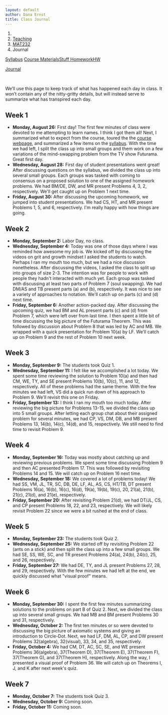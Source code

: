 ```yaml
---
layout: default
author: Dana Ernst
title: Class Journal
---
```


<ol class="breadcrumb">
  <li><a href="/"><i class="fa fa-home"></i></a></li>
  <li><a href="/teaching/">Teaching</a></li>
  <li><a href="/teaching/mat232f19">MAT232</a></li>
  <li class="active">Journal</li>
</ol>

<div class="row">
<div class="col-xs-12">
<div class="btn-group btn-group-justified">
<a class="btn btn-default btn-success" href="{{site.baseurl}}/teaching/mat232f19/syllabus/">Syllabus</a>

<a class="btn btn-default btn-primary" href="{{site.baseurl}}/teaching/mat232f19/materials/">
<span class="hidden-xs">Course Materials</span><span class="visible-xs">Stuff</span>
</a>

<a class="btn btn-default btn-warning" href="{{site.baseurl}}/teaching/mat232f19/homework/">
<span class="hidden-xs">Homework</span><span class="visible-xs">HW</span>
</a>

<a class="btn btn-default btn-info" href="{{site.baseurl}}/teaching/mat232f19/journal/">Journal</a>
</div>
</div>
</div>

<br>

We’ll use this page to keep track of what has happened each day in class. It won’t contain any of the nitty-gritty details, but will instead serve to summarize what has transpired each day.

## Week 1 ##

<ul class="fa-ul">
  <li><i class="fa-li far fa-calendar-check"></i><b>Monday, August 26:</b> First day! The first few minutes of class were devoted to me attempting to learn names. I think I got them all! Next, I summarized what to expect from the course, toured the the <a href="{{site.baseurl}}/teaching/mat232f19/">course webpage</a>, and summarized a few items on the <a href="{{site.baseurl}}/teaching/mat232f19/syllabus/">syllabus</a>. With the time we had left, I split the class up into small groups and them work on a few variations of the mind-swapping problem from the TV show Futurama.  Great first day.</li>
  <li><i class="fa-li far fa-calendar-check"></i><b>Wednesday, August 28:</b> First day of student presentations went great! After discussing questions on the syllabus, we divided the class up into several small groups.  Each groups was tasked with coming to consensus on a proposed solution to one of the assigned homework problems.  We had BM/DE, DW, and MR present Problems 4, 3, 2, respectively.  We'll get caught up on Problem 1 next time.</li>
  <li><i class="fa-li far fa-calendar-check"></i><b>Friday, August 30:</b> After discussing the upcoming homework, we jumped into student presentations.  We had CS, HT, and MR present Problems 1, 5, and 6, respectively.  I'm really happy with how things are going.</li>
</ul>

## Week 2 ##

<ul class="fa-ul">
  <li><i class="fa-li far fa-calendar-check"></i><b>Monday, September 2:</b> Labor Day, no class.</li>
  <li><i class="fa-li far fa-calendar-check"></i><b>Wednesday, September 4:</b> Today was one of those days where I was reminded how awesome my job is.  We kicked off by discussing the videos on grit and growth mindset I asked the students to watch.  Perhaps I ran my mouth too much, but we had a nice discussion nonetheless.  After discussing the videos, I asked the class to split up into groups of size 2-3.  The intention was for people to work with people they hadn't interacted with much yet.  Each group was tasked with discussing at least two parts of Problem 7 (soul swapping).  We had DM/AS and TB present parts (a) and (b), respectively.  It was nice to see a variety of approaches to notation.  We'll catch up on parts (c) and (d) next time.</li>
  <li><i class="fa-li far fa-calendar-check"></i><b>Friday, September 6:</b> Another action-packed day. After discussing the upcoming quiz, we had BM and AL present parts (c) and (d) from Problem 7, which were left over from last time. I then spent a little bit of time discussing the big picture of the Futurama Theorem. This was followed by discussion about Problem 8 that was led by AC and MB. We wrapped with a quick presentation for Problem 10(a) by LF. We'll catch up on Problem 9 and the rest of Problem 10 next week.</li>
</ul>

## Week 3 ##

<ul class="fa-ul">
  <li><i class="fa-li far fa-calendar-check"></i><b>Monday, September 9:</b> The students took Quiz 1.</li>
  <li><i class="fa-li far fa-calendar-check"></i><b>Wednesday, September 11:</b> I felt like we accomplished a lot today. We spent some time reviewing the solution to Problem 10(a) and then had CM, WE, TY, and SE present Problems 10(b), 10(c), 11, and 12, respectively. All of these problems had the same theme. With the few minutes we had left, VS did a quick run down of his approach to Problem 9. We'll revisit this one on Friday.</li>
  <li><i class="fa-li far fa-calendar-check"></i><b>Friday, September 13:</b> I think I ran my mouth too much today. After reviewing the big picture for Problems 13-15, we divided the class up into 5 small groups. After letting each group chat about their assigned problem for several minutes, we had CP, VS, DM, DB, and MB present Problems 13, 14(b), 14(c), 14(d), and 15, respectively.  We still need to find time to revisit Problem 9.</li>
</ul>

## Week 4 ##

<ul class="fa-ul">
  <li><i class="fa-li far fa-calendar-check"></i><b>Monday, September 16:</b> Today was mostly about catching up and reviewing previous problems.  We spent some time discussing Problem 9 and then AC presented Problem 17. This was followed by revisiting Problems 14 and 15. We will catch up on Problem 16 next time.</li>
  <li><i class="fa-li far fa-calendar-check"></i><b>Wednesday, September 18:</b> We covered a lot of problems today! We had SS, VM, JL, TR, SC, DB, DE, LF, AL, AS, CS, HT/TB, DT present Problems 16(a), 16(b), 16(c), 16(d), 19(a), 19(b), 19(c), 20, 21(a), 21(b), 21(c), 21(d), and 21(e), respectively.</li>
  <li><i class="fa-li far fa-calendar-check"></i><b>Friday, September 20:</b> After revisiting Problem 21(d), we had DT/JL, CS, and CP present Problems 18, 22, and 23, respectively. We will likely revisit Problem 22 since we were a bit rushed at the end of class.</li>
</ul>

## Week 5 ##

<ul class="fa-ul">
  <li><i class="fa-li far fa-calendar-check"></i><b>Monday, September 23:</b> The students took Quiz 2.</li>
  <li><i class="fa-li far fa-calendar-check"></i><b>Wednesday, September 25:</b> We started off by revisiting Problem 22 (ants on a stick) and then split the class up into a few small groups.  We had SE, SS, WE, SC, and TR present Problems 24(a), 24(b), 24(c), 25, and 26, respectively.</li>
  <li><i class="fa-li far fa-calendar-check"></i><b>Friday, September 27:</b> We had DE, TY, and JL present Problems 27, 28, and 29, respectively. With the few minutes we had left at the end, we quickly discussed what "visual proof" means.</li>
</ul>

## Week 6 ##

<ul class="fa-ul">
  <li><i class="fa-li far fa-calendar-check"></i><b>Monday, September 30:</b> I spent the first few minutes summarizing solutions to the problems on part B of Quiz 2. Next, we divided the class up into several small groups.  We had MB and BM present Problems 30 and 31, respectively.</li>
  <li><i class="fa-li far fa-calendar-check"></i><b>Wednesday, October 2:</b> The first ten minutes or so were devoted to discussing the big picture of axiomatic systems and giving an introduction to Circle-Dot. Next, we had LF, DM, AL, CP, and DW present Problems 32(algebra), 32(visual), 33, 34, and 35, respectively.</li>
  <li><i class="fa-li far fa-calendar-check"></i><b>Friday, October 4:</b> We had CM, DT, AC, SC, SE, and WE present Problems 36(algebra), 37(Theorem D), 37(Theorem E), 37(Theorem F), 37(Theorem G), and 37(Theorem H), respectively. Along the way, I presented a visual proof of Problem 36. We will catch up on Theorems I, J, and K after next week's quiz.</li>
</ul>

## Week 7 ##

<ul class="fa-ul">
  <li><i class="fa-li far fa-calendar-check"></i><b>Monday, October 7:</b> The students took Quiz 3.</li>
  <li><i class="fa-li far fa-calendar-check"></i><b>Wednesday, October 9:</b> Coming soon.</li>
  <li><i class="fa-li far fa-calendar-check"></i><b>Friday, October 11:</b> Coming soon.</li>
</ul>
